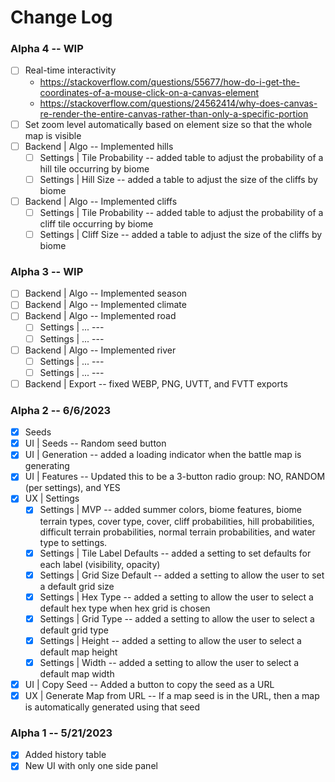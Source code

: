 # Change Log

### Alpha 4 -- WIP
-   [ ] Real-time interactivity
    - https://stackoverflow.com/questions/55677/how-do-i-get-the-coordinates-of-a-mouse-click-on-a-canvas-element
    - https://stackoverflow.com/questions/24562414/why-does-canvas-re-render-the-entire-canvas-rather-than-only-a-specific-portion
-   [ ] Set zoom level automatically based on element size so that the whole map is visible
-   [ ] Backend | Algo -- Implemented hills
    -   [ ] Settings | Tile Probability -- added table to adjust the probability of a hill tile occurring by biome
    -   [ ] Settings | Hill Size -- added a table to adjust the size of the cliffs by biome
-   [ ] Backend | Algo -- Implemented cliffs
    -   [ ] Settings | Tile Probability -- added table to adjust the probability of a cliff tile occurring by biome
    -   [ ] Settings | Cliff Size -- added a table to adjust the size of the cliffs by biome

### Alpha 3 -- WIP
-   [ ] Backend | Algo -- Implemented season
-   [ ] Backend | Algo -- Implemented climate
-   [ ] Backend | Algo -- Implemented road
    -   [ ] Settings | ... ---
    -   [ ] Settings | ... ---
-   [ ] Backend | Algo -- Implemented river
    -   [ ] Settings | ... ---
    -   [ ] Settings | ... ---
-   [ ] Backend | Export -- fixed WEBP, PNG, UVTT, and FVTT exports
 
### Alpha 2 -- 6/6/2023
-   [x] Seeds
-   [x] UI | Seeds -- Random seed button
-   [x] UI | Generation -- added a loading indicator when the battle map is generating
-   [x] UI | Features -- Updated this to be a 3-button radio group: NO, RANDOM (per settings), and YES
-   [x] UX | Settings
    -   [x] Settings | MVP -- added summer colors, biome features, biome terrain types, cover type, cover, cliff probabilities, hill probabilities, difficult terrain probabilities, normal terrain probabilities, and water type to settings.
    -   [x] Settings | Tile Label Defaults -- added a setting to set defaults for each label (visibility, opacity)
    -   [x] Settings | Grid Size Default -- added a setting to allow the user to set a default grid size
    -   [x] Settings | Hex Type -- added a setting to allow the user to select a default hex type when hex grid is chosen 
    -   [x] Settings | Grid Type -- added a setting to allow the user to select a default grid type 
    -   [x] Settings | Height -- added a setting to allow the user to select a default map height 
    -   [x] Settings | Width -- added a setting to allow the user to select a default map width
-   [x] UI | Copy Seed -- Added a button to copy the seed as a URL
-   [x] UX | Generate Map from URL -- If a map seed is in the URL, then a map is automatically generated using that seed

### Alpha 1 -- 5/21/2023
-   [x] Added history table
-   [x] New UI with only one side panel